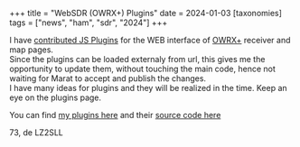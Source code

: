 +++
title = "WebSDR (OWRX+) Plugins"
date = 2024-01-03
[taxonomies]
tags = ["news", "ham", "sdr", "2024"]
+++

I have [contributed JS Plugins](https://github.com/luarvique/openwebrx/commit/9880cd8783951a53d7d1520febe7bd7e2b67c46e) for the WEB interface of [OWRX+](https://luarvique.github.io/ppa/) receiver and map pages.  
Since the plugins can be loaded externaly from url, this gives me the opportunity to update them, without touching the main code, hence not waiting for Marat to accept and publish the changes.  
I have many ideas for plugins and they will be realized in the time. Keep an eye on the plugins page.

You can find [my plugins here](https://0xaf.github.io/openwebrxplus-plugins/) and their [source code here](https://github.com/0xAF/openwebrxplus-plugins)

73, de LZ2SLL
